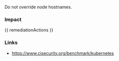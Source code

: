 
Do not override node hostnames.

### Impact
<!-- Add Impact here -->

<!-- DO NOT CHANGE -->
{{ remediationActions }}

### Links
- https://www.cisecurity.org/benchmark/kubernetes


